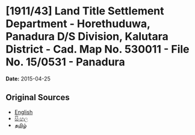 # [1911/43] Land Title Settlement Department - Horethuduwa, Panadura D/S Division, Kalutara District - Cad. Map No. 530011 - File No. 15/0531 - Panadura

**Date:** 2015-04-25

## Original Sources

- [English](https://documents.gov.lk/view/extra-gazettes/2015/4/1911-43_E.pdf)
- [සිංහල](https://documents.gov.lk/view/extra-gazettes/2015/4/1911-43_S.pdf)
- [தமிழ்](https://documents.gov.lk/view/extra-gazettes/2015/4/1911-43_T.pdf)

